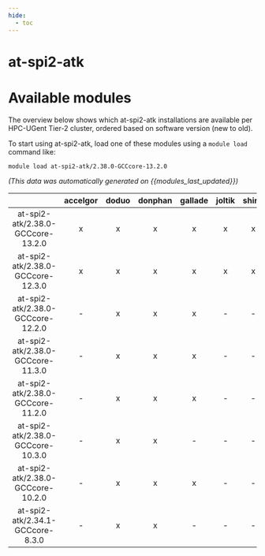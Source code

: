 ```yaml
---
hide:
  - toc
---
```


at-spi2-atk
===========

# Available modules


The overview below shows which at-spi2-atk installations are available per HPC-UGent Tier-2 cluster, ordered based on software version (new to old).

To start using at-spi2-atk, load one of these modules using a `module load` command like:

```shell
module load at-spi2-atk/2.38.0-GCCcore-13.2.0
```

*(This data was automatically generated on {{modules_last_updated}})*  

| |accelgor|doduo|donphan|gallade|joltik|shinx|
| :---: | :---: | :---: | :---: | :---: | :---: | :---: |
|at-spi2-atk/2.38.0-GCCcore-13.2.0|x|x|x|x|x|x|
|at-spi2-atk/2.38.0-GCCcore-12.3.0|x|x|x|x|x|x|
|at-spi2-atk/2.38.0-GCCcore-12.2.0|-|x|x|x|-|-|
|at-spi2-atk/2.38.0-GCCcore-11.3.0|-|x|x|x|-|-|
|at-spi2-atk/2.38.0-GCCcore-11.2.0|-|x|x|x|-|-|
|at-spi2-atk/2.38.0-GCCcore-10.3.0|-|x|x|-|-|-|
|at-spi2-atk/2.38.0-GCCcore-10.2.0|-|x|x|x|-|-|
|at-spi2-atk/2.34.1-GCCcore-8.3.0|-|x|x|-|-|-|
